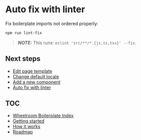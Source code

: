 # Auto fix with linter

Fix boilerplate imports not ordered properly:

```bash
npm run lint-fix
```

> **_NOTE:_** This runs: `eslint 'src/**/*.{js,ts,tsx}' --fix`.

## Next steps

- [Edit page template](./page-template.md)
- [Change default locale](./default-locale.md)
- [Add a new component](./add-new-component.md)
- [Auto fix with linter](./linter.md)

## TOC

- [Wheelroom Boilerplate Index](../README.md)
- [Getting started](../getting-started.md)
- [How it works](../how-it-works.md)
- [Roadmap](../roadmap.md)

